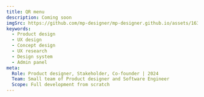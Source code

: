 ```yaml
---
title: QR menu 
description: Coming soon
imgSrc: https://github.com/mp-designer/mp-designer.github.io/assets/163604385/75567688-4482-4180-bf27-e663120c28f4
keywords:
  - Product design
  - UX design
  - Concept design
  - UX research
  - Design system
  - Admin panel
meta:
  Role: Product designer, Stakeholder, Co-founder | 2024
  Team: Small team of Product designer and Software Engineer
  Scope: Full development from scratch
---
```

